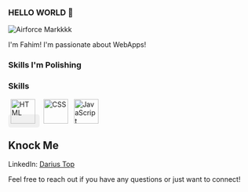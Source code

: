 ### HELLO WORLD 👋
![Airforce Markkkk](https://media.giphy.com/media/v1.Y2lkPTc5MGI3NjExdHlya2pvcmpuOGMycHRpeTAxODI0YXVidzhtaGNrY2Y5dGZmaXhqaCZlcD12MV9pbnRlcm5hbF9naWZfYnlfaWQmY3Q9Zw/vTxWtmX2b0oH6/giphy.gif)

I'm Fahim! I'm passionate about WebApps!

### Skills I'm Polishing

### Skills
<span style="background-color: #F0F0F0; padding: 5px; border-radius: 5px;">
<img src="https://github.com/DevPentakill/DevPentakill/assets/155483224/0657581f-d8fa-4380-981c-e60e20467acf" alt="HTML" width="50" height="50"> </span> 
&nbsp;
<img src="https://github.com/DevPentakill/DevPentakill/assets/155483224/cbe676e9-a06a-4420-b90e-87a688bab02c" alt="CSS" width="50" height="50"> &nbsp;
<img src="https://github.com/DevPentakill/DevPentakill/assets/155483224/e5b4525e-f875-4355-b527-23aa0239257c" alt="JavaScript" width="50" height="50">


<!--![HTML](https://github.com/DevPentakill/DevPentakill/assets/155483224/0657581f-d8fa-4380-981c-e60e20467acf) &nbsp; ![CSS](https://github.com/DevPentakill/DevPentakill/assets/155483224/cbe676e9-a06a-4420-b90e-87a688bab02c) &nbsp; ![JS](https://github.com/DevPentakill/DevPentakill/assets/155483224/e5b4525e-f875-4355-b527-23aa0239257c) -->

## Knock Me

LinkedIn: [Darius Top](https://www.linkedin.com/in/darius-top-bd/)

Feel free to reach out if you have any questions or just want to connect!
